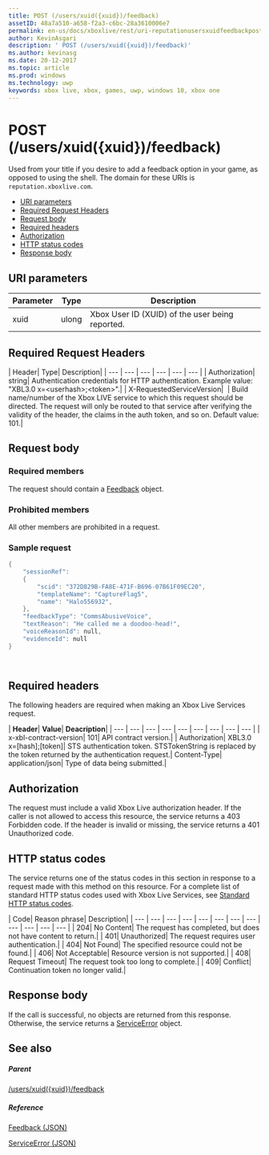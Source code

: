 ```yaml
---
title: POST (/users/xuid({xuid})/feedback)
assetID: 48a7a510-a658-f2a3-c6bc-28a3610006e7
permalink: en-us/docs/xboxlive/rest/uri-reputationusersxuidfeedbackpost.html
author: KevinAsgari
description: ' POST (/users/xuid({xuid})/feedback)'
ms.author: kevinasg
ms.date: 20-12-2017
ms.topic: article
ms.prod: windows
ms.technology: uwp
keywords: xbox live, xbox, games, uwp, windows 10, xbox one
---
```



# POST (/users/xuid({xuid})/feedback)
Used from your title if you desire to add a feedback option in your game, as opposed to using the shell. 
The domain for these URIs is `reputation.xboxlive.com`.
 
  * [URI parameters](#ID4EZ)
  * [Required Request Headers](#ID4EEB)
  * [Request body](#ID4ENC)
  * [Required headers](#ID4EDE)
  * [Authorization](#ID4EXF)
  * [HTTP status codes](#ID4EEG)
  * [Response body](#ID4EZH)
 
<a id="ID4EZ"></a>

 
## URI parameters
 
| Parameter| Type| Description| 
| --- | --- | --- | 
| xuid| ulong| Xbox User ID (XUID) of the user being reported.| 
  
<a id="ID4EEB"></a>

 
## Required Request Headers
 
| Header| Type| Description| 
| --- | --- | --- | --- | --- | --- | 
| Authorization| string| Authentication credentials for HTTP authentication. Example value: "XBL3.0 x=&lt;userhash>;&lt;token>".| 
| X-RequestedServiceVersion|  | Build name/number of the Xbox LIVE service to which this request should be directed. The request will only be routed to that service after verifying the validity of the header, the claims in the auth token, and so on. Default value: 101.| 
  
<a id="ID4ENC"></a>

 
## Request body 
 
<a id="ID4EVC"></a>

 
### Required members 
 
The request should contain a [Feedback](../../json/json-feedback.md) object. 
  
<a id="ID4EED"></a>

 
### Prohibited members 
 
All other members are prohibited in a request.
  
<a id="ID4ETD"></a>

 
### Sample request 
 

```cpp
{
    "sessionRef":
    {
        "scid": "372D829B-FA8E-471F-B696-07B61F09EC20",
        "templateName": "CaptureFlag5",
        "name": "Halo556932",
    },
    "feedbackType": "CommsAbusiveVoice",
    "textReason": "He called me a doodoo-head!",
    "voiceReasonId": null,
    "evidenceId": null
}

      
```

   
<a id="ID4EDE"></a>

 
## Required headers
 
The following headers are required when making an Xbox Live Services request.
 
| <b>Header</b>| <b>Value</b>| <b>Deacription</b>| 
| --- | --- | --- | --- | --- | --- | --- | --- | --- | 
| x-xbl-contract-version| 101| API contract version.| 
| Authorization| XBL3.0 x=[hash];[token]| STS authentication token. STSTokenString is replaced by the token returned by the authentication request.| 
Content-Type| 
application/json| 
Type of data being submitted.| 
  
<a id="ID4EXF"></a>

 
## Authorization
 
The request must include a valid Xbox Live authorization header. If the caller is not allowed to access this resource, the service returns a 403 Forbidden code. If the header is invalid or missing, the service returns a 401 Unauthorized code.
  
<a id="ID4EEG"></a>

 
## HTTP status codes
 
The service returns one of the status codes in this section in response to a request made with this method on this resource. For a complete list of standard HTTP status codes used with Xbox Live Services, see [Standard HTTP status codes](../../additional/httpstatuscodes.md).
 
| Code| Reason phrase| Description| 
| --- | --- | --- | --- | --- | --- | --- | --- | --- | --- | --- | --- | 
| 204| No Content| The request has completed, but does not have content to return.| 
| 401| Unauthorized| The request requires user authentication.| 
| 404| Not Found| The specified resource could not be found.| 
| 406| Not Acceptable| Resource version is not supported.| 
| 408| Request Timeout| The request took too long to complete.| 
| 409| Conflict| Continuation token no longer valid.| 
  
<a id="ID4EZH"></a>

 
## Response body 
 
If the call is successful, no objects are returned from this response. Otherwise, the service returns a [ServiceError](../../json/json-serviceerror.md) object.
  
<a id="ID4EOAAC"></a>

 
## See also
 
<a id="ID4EQAAC"></a>

 
##### Parent 

[/users/xuid({xuid})/feedback](uri-reputationusersxuidfeedback.md)

  
<a id="ID4E3AAC"></a>

 
##### Reference 

[Feedback (JSON)](../../json/json-feedback.md)

 [ServiceError (JSON)](../../json/json-serviceerror.md)

   